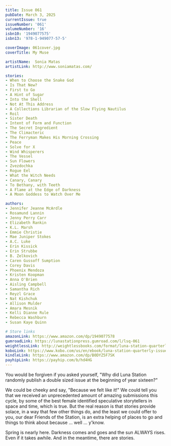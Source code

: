 ```yaml
---
title: Issue 061
pubDate: March 3, 2025
currentIssue: true
issueNumber: '061'
volumeNumber: '16' 
isbn10: '1949077575'
isbn13: '978-1-949077-57-5'

coverImage: 061cover.jpg
coverTitle: My Muse

artistName:  Sonia Matas
artistLink: http://www.soniamatas.com/

stories: 
- When to Choose the Snake God
- Is That New?
- First to Go
- A Hint of Sugar
- Into the Shell
- Not At This Address
- A Collections Librarian of the Slow Flying Nautilus
- Roil
- Sister Death
- Intent of Form and Function
- The Secret Ingredient
- The Climacteric
- The Ferryman Makes His Morning Crossing
- Peace
- Solve for X
- Wind Whisperers
- The Vessel
- Sun Flowers
- Zvezdochka
- Rogue Eel
- What the Witch Needs
- Canary, Canary
- To Bethany, with Teeth
- A Flame at the Edge of Darkness
- A Moon Goddess to Watch Over Me

authors: 
- Jennifer Jeanne McArdle
- Rosamund Lannin
- Jenny Perry Carr
- Elizabeth Rankin
- K.L. Marsh
- Emmie Christie
- Mae Juniper Stokes
- A.C. Luke
- Erin Kissick
- Erin Strubbe
- B. Zelkovich
- Caren Gussoff Sumption
- Corey Davis
- Phoenix Mendoza
- Kristen Koopman
- Anna O'Brien
- Aisling Campbell
- Samantha Rich
- Reyzl Grace
- Nat Kishchuk
- Allison Mulder
- Amara Mesnik
- Kelli Dianne Rule
- Rebecca Washburn
- Susan Kaye Quinn

# Store links
amazonLink: https://www.amazon.com/dp/1949077578
gumroadLink: https://lunastationpress.gumroad.com/l/lsq-061
weightlessLink: http://weightlessbooks.com/format/luna-station-quarterly-issue-061
koboLink: https://www.kobo.com/us/en/ebook/luna-station-quarterly-issue-061
kindleLink: https://www.amazon.com/dp/B0DYZ5F7SK
payhipLink: https://payhip.com/b/hd4HG
---
```

You would be forgiven if you asked yourself, "Why did Luna Station randomly publish a double sized issue at the beginning of year sixteen?"

We could be cheeky and say, "Because we felt like it!" We could tell you that we received an unprecedented amount of amazing submissions this cycle, by some of the best female identified speculative storytellers in space and time, which is true. But the real reason is that stories provide solace, in a way that few other things do, and the least we could offer to you, our dear Friends of the Station, is an extra helping of places to go and things to think about because ... well ... y'know.

Spring is nearly here. Darkness comes and goes and the sun ALWAYS rises. Even if it takes awhile. And in the meantime, there are stories.